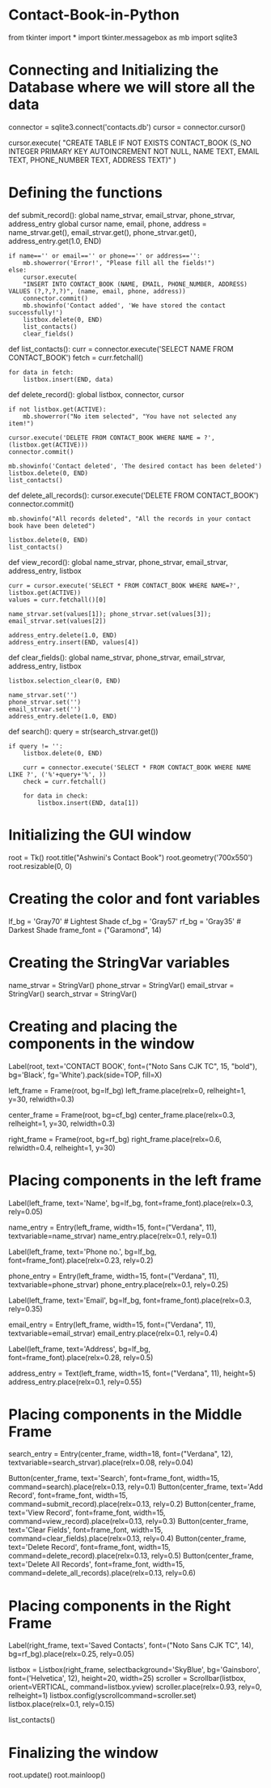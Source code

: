 # Contact-Book-in-Python
from tkinter import *
import tkinter.messagebox as mb
import sqlite3

# Connecting and Initializing the Database where we will store all the data
connector = sqlite3.connect('contacts.db')
cursor = connector.cursor()

cursor.execute(
"CREATE TABLE IF NOT EXISTS CONTACT_BOOK (S_NO INTEGER PRIMARY KEY AUTOINCREMENT NOT NULL, NAME TEXT, EMAIL TEXT, PHONE_NUMBER TEXT, ADDRESS TEXT)"
)

# Defining the functions
def submit_record():
    global name_strvar, email_strvar, phone_strvar, address_entry
    global cursor
    name, email, phone, address = name_strvar.get(), email_strvar.get(), phone_strvar.get(), address_entry.get(1.0, END)

    if name=='' or email=='' or phone=='' or address=='':
        mb.showerror('Error!', "Please fill all the fields!")
    else:
        cursor.execute(
        "INSERT INTO CONTACT_BOOK (NAME, EMAIL, PHONE_NUMBER, ADDRESS) VALUES (?,?,?,?)", (name, email, phone, address))
        connector.commit()
        mb.showinfo('Contact added', 'We have stored the contact successfully!')
        listbox.delete(0, END)
        list_contacts()
        clear_fields()


def list_contacts():
    curr = connector.execute('SELECT NAME FROM CONTACT_BOOK')
    fetch = curr.fetchall()

    for data in fetch:
        listbox.insert(END, data)


def delete_record():
    global listbox, connector, cursor

    if not listbox.get(ACTIVE):
        mb.showerror("No item selected", "You have not selected any item!")

    cursor.execute('DELETE FROM CONTACT_BOOK WHERE NAME = ?', (listbox.get(ACTIVE)))
    connector.commit()

    mb.showinfo('Contact deleted', 'The desired contact has been deleted')
    listbox.delete(0, END)
    list_contacts()


def delete_all_records():
    cursor.execute('DELETE FROM CONTACT_BOOK')
    connector.commit()

    mb.showinfo("All records deleted", "All the records in your contact book have been deleted")

    listbox.delete(0, END)
    list_contacts()


def view_record():
    global name_strvar, phone_strvar, email_strvar, address_entry, listbox

    curr = cursor.execute('SELECT * FROM CONTACT_BOOK WHERE NAME=?', listbox.get(ACTIVE))
    values = curr.fetchall()[0]

    name_strvar.set(values[1]); phone_strvar.set(values[3]); email_strvar.set(values[2])

    address_entry.delete(1.0, END)
    address_entry.insert(END, values[4])


def clear_fields():
    global name_strvar, phone_strvar, email_strvar, address_entry, listbox

    listbox.selection_clear(0, END)

    name_strvar.set('')
    phone_strvar.set('')
    email_strvar.set('')
    address_entry.delete(1.0, END)


def search():
    query = str(search_strvar.get())

    if query != '':
        listbox.delete(0, END)

        curr = connector.execute('SELECT * FROM CONTACT_BOOK WHERE NAME LIKE ?', ('%'+query+'%', ))
        check = curr.fetchall()

        for data in check:
            listbox.insert(END, data[1])


# Initializing the GUI window
root = Tk()
root.title("Ashwini's Contact Book")
root.geometry('700x550')
root.resizable(0, 0)

# Creating the color and font variables
lf_bg = 'Gray70'  # Lightest Shade
cf_bg = 'Gray57'
rf_bg = 'Gray35'  # Darkest Shade
frame_font = ("Garamond", 14)

# Creating the StringVar variables
name_strvar = StringVar()
phone_strvar = StringVar()
email_strvar = StringVar()
search_strvar = StringVar()

# Creating and placing the components in the window
Label(root, text='CONTACT BOOK', font=("Noto Sans CJK TC", 15, "bold"), bg='Black', fg='White').pack(side=TOP, fill=X)

left_frame = Frame(root, bg=lf_bg)
left_frame.place(relx=0, relheight=1, y=30, relwidth=0.3)

center_frame = Frame(root, bg=cf_bg)
center_frame.place(relx=0.3, relheight=1, y=30, relwidth=0.3)

right_frame = Frame(root, bg=rf_bg)
right_frame.place(relx=0.6, relwidth=0.4, relheight=1, y=30)

# Placing components in the left frame
Label(left_frame, text='Name', bg=lf_bg, font=frame_font).place(relx=0.3, rely=0.05)

name_entry = Entry(left_frame, width=15, font=("Verdana", 11), textvariable=name_strvar)
name_entry.place(relx=0.1, rely=0.1)

Label(left_frame, text='Phone no.', bg=lf_bg, font=frame_font).place(relx=0.23, rely=0.2)

phone_entry = Entry(left_frame, width=15, font=("Verdana", 11), textvariable=phone_strvar)
phone_entry.place(relx=0.1, rely=0.25)

Label(left_frame, text='Email', bg=lf_bg, font=frame_font).place(relx=0.3, rely=0.35)

email_entry = Entry(left_frame, width=15, font=("Verdana", 11), textvariable=email_strvar)
email_entry.place(relx=0.1, rely=0.4)

Label(left_frame, text='Address', bg=lf_bg, font=frame_font).place(relx=0.28, rely=0.5)

address_entry = Text(left_frame, width=15, font=("Verdana", 11), height=5)
address_entry.place(relx=0.1, rely=0.55)

# Placing components in the Middle Frame
search_entry = Entry(center_frame, width=18, font=("Verdana", 12), textvariable=search_strvar).place(relx=0.08, rely=0.04)

Button(center_frame, text='Search', font=frame_font, width=15, command=search).place(relx=0.13, rely=0.1)
Button(center_frame, text='Add Record', font=frame_font, width=15, command=submit_record).place(relx=0.13, rely=0.2)
Button(center_frame, text='View Record', font=frame_font, width=15, command=view_record).place(relx=0.13, rely=0.3)
Button(center_frame, text='Clear Fields', font=frame_font, width=15, command=clear_fields).place(relx=0.13, rely=0.4)
Button(center_frame, text='Delete Record', font=frame_font, width=15, command=delete_record).place(relx=0.13, rely=0.5)
Button(center_frame, text='Delete All Records', font=frame_font, width=15, command=delete_all_records).place(relx=0.13, rely=0.6)

# Placing components in the Right Frame
Label(right_frame, text='Saved Contacts', font=("Noto Sans CJK TC", 14), bg=rf_bg).place(relx=0.25, rely=0.05)

listbox = Listbox(right_frame, selectbackground='SkyBlue', bg='Gainsboro', font=('Helvetica', 12), height=20, width=25)
scroller = Scrollbar(listbox, orient=VERTICAL, command=listbox.yview)
scroller.place(relx=0.93, rely=0, relheight=1)
listbox.config(yscrollcommand=scroller.set)
listbox.place(relx=0.1, rely=0.15)

list_contacts()

# Finalizing the window
root.update()
root.mainloop()

